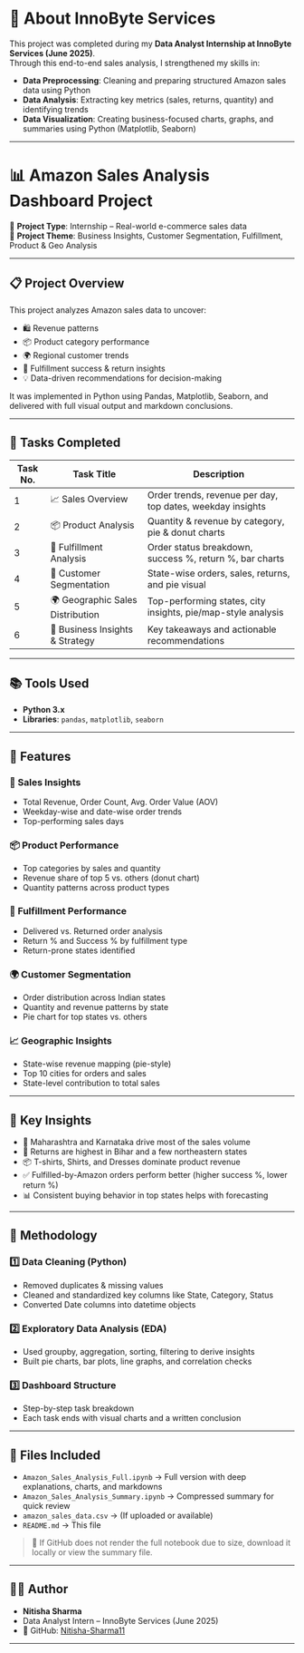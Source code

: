 # 🏢 About InnoByte Services

This project was completed during my **Data Analyst Internship at InnoByte Services (June 2025)**.  
Through this end-to-end sales analysis, I strengthened my skills in:

- **Data Preprocessing**: Cleaning and preparing structured Amazon sales data using Python  
- **Data Analysis**: Extracting key metrics (sales, returns, quantity) and identifying trends  
- **Data Visualization**: Creating business-focused charts, graphs, and summaries using Python (Matplotlib, Seaborn)

---

# 📊 Amazon Sales Analysis Dashboard Project

📁 **Project Type**: Internship – Real-world e-commerce sales data  
📌 **Project Theme**: Business Insights, Customer Segmentation, Fulfillment, Product & Geo Analysis

---

## 📋 Project Overview

This project analyzes Amazon sales data to uncover:
- 🛍️ Revenue patterns  
- 📦 Product category performance  
- 🌍 Regional customer trends  
- 🚚 Fulfillment success & return insights  
- 💡 Data-driven recommendations for decision-making  

It was implemented in Python using Pandas, Matplotlib, Seaborn, and delivered with full visual output and markdown conclusions.

---

## 🧾 Tasks Completed

| Task No. | Task Title                        | Description |
|----------|-----------------------------------|-------------|
| 1        | 📈 Sales Overview                  | Order trends, revenue per day, top dates, weekday insights  
| 2        | 📦 Product Analysis                | Quantity & revenue by category, pie & donut charts  
| 3        | 🚚 Fulfillment Analysis            | Order status breakdown, success %, return %, bar charts  
| 4        | 🧍 Customer Segmentation           | State-wise orders, sales, returns, and pie visual  
| 5        | 🌍 Geographic Sales Distribution   | Top-performing states, city insights, pie/map-style analysis  
| 6        | 🧠 Business Insights & Strategy    | Key takeaways and actionable recommendations  

---

## 📚 Tools Used

- **Python 3.x**
- **Libraries**: `pandas`, `matplotlib`, `seaborn`

---

## 🚀 Features

### 🛒 Sales Insights
- Total Revenue, Order Count, Avg. Order Value (AOV)  
- Weekday-wise and date-wise order trends  
- Top-performing sales days  

### 📦 Product Performance
- Top categories by sales and quantity  
- Revenue share of top 5 vs. others (donut chart)  
- Quantity patterns across product types  

### 🚚 Fulfillment Performance
- Delivered vs. Returned order analysis  
- Return % and Success % by fulfillment type  
- Return-prone states identified  

### 🌍 Customer Segmentation
- Order distribution across Indian states  
- Quantity and revenue patterns by state  
- Pie chart for top states vs. others  

### 📈 Geographic Insights
- State-wise revenue mapping (pie-style)  
- Top 10 cities for orders and sales  
- State-level contribution to total sales  

---

## 🧠 Key Insights

- 💸 Maharashtra and Karnataka drive most of the sales volume  
- 🔁 Returns are highest in Bihar and a few northeastern states  
- 📦 T-shirts, Shirts, and Dresses dominate product revenue  
- ✅ Fulfilled-by-Amazon orders perform better (higher success %, lower return %)  
- 📊 Consistent buying behavior in top states helps with forecasting  

---

## 📝 Methodology

### 1️⃣ Data Cleaning (Python)
- Removed duplicates & missing values  
- Cleaned and standardized key columns like State, Category, Status  
- Converted Date columns into datetime objects  

### 2️⃣ Exploratory Data Analysis (EDA)
- Used groupby, aggregation, sorting, filtering to derive insights  
- Built pie charts, bar plots, line graphs, and correlation checks  

### 3️⃣ Dashboard Structure
- Step-by-step task breakdown  
- Each task ends with visual charts and a written conclusion  

---

## 📄 Files Included

- `Amazon_Sales_Analysis_Full.ipynb` → Full version with deep explanations, charts, and markdowns  
- `Amazon_Sales_Analysis_Summary.ipynb` → Compressed summary for quick review  
- `amazon_sales_data.csv` → (If uploaded or available)  
- `README.md` → This file  

> 📌 If GitHub does not render the full notebook due to size, download it locally or view the summary file.

---

## 👩‍💻 Author

- **Nitisha Sharma**  
- Data Analyst Intern – InnoByte Services (June 2025)  
- 📧 GitHub: [Nitisha-Sharma11](https://github.com/Nitisha-Sharma11)

---
